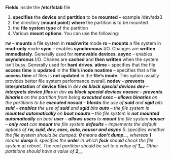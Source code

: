 **Fields** inside the **/etc/fstab** file

1. **specifies** the **device** and **partition** to be **mounted** – example /dev/sda3  
2. the directory (**mount point**) **where** the partition is to be mounted  
3. the **file** **system** **type** of the partition  
4. Various **mount** **options**. You can use the following:

**rw** – **mounts** a file system in **read/write** mode
**ro** – **mounts** a file system in **read-only** mode
**sync** – enables **synchronous** I/O. Changes are **written** **immediately**. Generally used for **removable** **devices**.
**async** – enables **asynchronus** I/O. Chanes are **cached** and **then** **written** when the system isn’t busy. Generally used for **hard** **drives**.
**atime** – specifies that the file **access** **time** is **updated** in the **file’s** **inode**
**noatime** – specifies that a file **access** **time** of files is **not** **updated** in the **file’s** **inode**. This option usually provides better file system performance overall.
**nodev** – **prevents** **interpretation** of **device** **files** in _dev_ _**as**_ _**block**_ _**special**_ _**devices**_
_**dev**_ _–_ _**interprets**_ _**device**_ _**files**_ _in dev_ _**as**_ _**block**_ _**special**_ _**devices**_
_**noexec**_ _–_ _**prevents**_ _**binaries**_ _on the partition from being_ _**executed**_
_**exec**_ _–_ _**allows**_ _**binaries**_ _on the partitions to be_ _**executed**_
_**nosuid**_ _–_ _**blocks**_ _the use of_ _**suid**_ _and_ _**sgid**_ _bits_
_**suid**_ _–_ _**enables**_ _the use of_ _**suid**_ _and_ _**sgid**_ _bits_
_**auto**_ _– the file system is_ _**mounted**_ _**automatically**_ _on_ _**boot**_
_**noauto**_ _– the file system is_ _**not**_ _**mounted**_ _**automatically**_ _on boot_
_**user**_ _–_ _**allows**_ _**users**_ _to_ _**mount**_ _the file system_
_**nouser**_ _–_ _**only**_ _**root**_ _can_ _**mount**_ _the file system_
_**defaults**_ _– implements the default options of_ _**rw, suid, dev, exec, auto, nouser and async**_
_5. specifies whether the file system should be dumped:_ _**0**_ _means_ _**don’t**_ _**dump**__, whereas_ _**1**_ _means_ _**dump**_
_6. specifies the_ _**order**_ _in which_ _**fsck**_ _should check the file system at reboot. The root partition should be set to a value of_ _**1**__. Other partitions should have a value of_ _**2**__._